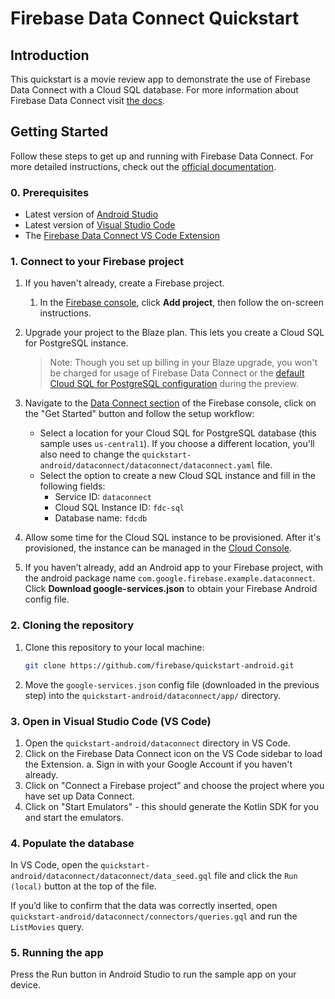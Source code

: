 # Firebase Data Connect Quickstart

## Introduction

This quickstart is a movie review app to demonstrate the use of Firebase Data Connect
 with a Cloud SQL database.
For more information about Firebase Data Connect visit [the docs](https://firebase.google.com/docs/data-connect/).

## Getting Started

Follow these steps to get up and running with Firebase Data Connect. For more detailed instructions,
check out the [official documentation](https://firebase.google.com/docs/data-connect/quickstart).

### 0. Prerequisites
- Latest version of [Android Studio](https://developer.android.com/studio)
- Latest version of [Visual Studio Code](https://code.visualstudio.com/)
- The [Firebase Data Connect VS Code Extension](https://marketplace.visualstudio.com/items?itemName=GoogleCloudTools.firebase-dataconnect-vscode)

### 1. Connect to your Firebase project

1. If you haven't already, create a Firebase project.
    1. In the [Firebase console](https://console.firebase.google.com), click
        **Add project**, then follow the on-screen instructions.

2. Upgrade your project to the Blaze plan. This lets you create a Cloud SQL
    for PostgreSQL instance.

    > Note: Though you set up billing in your Blaze upgrade, you won't be
    charged for usage of Firebase Data Connect or the
    [default Cloud SQL for PostgreSQL configuration](https://firebase.google.com/docs/data-connect/#pricing)
    during the preview.

3. Navigate to the [Data Connect section](https://console.firebase.google.com/u/0/project/_/dataconnect)
    of the Firebase console, click on the "Get Started" button and follow the setup workflow:
     - Select a location for your Cloud SQL for PostgreSQL database (this sample uses `us-central1`). If you choose a different location, you'll also need to change the `quickstart-android/dataconnect/dataconnect/dataconnect.yaml` file. 
     - Select the option to create a new Cloud SQL instance and fill in the following fields:
       - Service ID: `dataconnect`
       - Cloud SQL Instance ID: `fdc-sql`
       - Database name: `fdcdb`
4. Allow some time for the Cloud SQL instance to be provisioned. After it's provisioned, the instance
   can be managed in the [Cloud Console](https://console.cloud.google.com/sql).

5. If you haven’t already, add an Android app to your Firebase project, with the android package name `com.google.firebase.example.dataconnect`.
 Click **Download google-services.json** to obtain your Firebase Android config file.

### 2. Cloning the repository

1. Clone this repository to your local machine:
   ```sh
   git clone https://github.com/firebase/quickstart-android.git
   ```

2. Move the `google-services.json` config file (downloaded in the previous step) into the
  `quickstart-android/dataconnect/app/` directory.

### 3. Open in Visual Studio Code (VS Code)

1. Open the `quickstart-android/dataconnect` directory in VS Code.
2. Click on the Firebase Data Connect icon on the VS Code sidebar to load the Extension.
   a. Sign in with your Google Account if you haven't already.
3. Click on "Connect a Firebase project" and choose the project where you have set up Data Connect.
4. Click on "Start Emulators" - this should generate the Kotlin SDK for you and start the emulators.

### 4. Populate the database
In VS Code, open the `quickstart-android/dataconnect/dataconnect/data_seed.gql` file and click the
 `Run (local)` button at the top of the file.

If you’d like to confirm that the data was correctly inserted,
open `quickstart-android/dataconnect/connectors/queries.gql` and run the `ListMovies` query.

### 5. Running the app

Press the Run button in Android Studio to run the sample app on your device.
